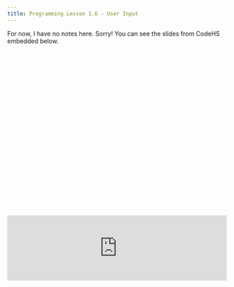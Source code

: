 ```yaml
---
title: Programming Lesson 1.6 - User Input
---
```


For now, I have no notes here. Sorry! You can see the slides from CodeHS embedded below.

<div class="iframe-container" style="padding-top:75%">
<iframe width="100%" class="slides" src="https://docs.google.com/presentation/d/1W5j_KzJTL7BA7NJ9xDQhi5WSXe0gf6hjz2O1hP1Bkpc/embed?start=false&loop=false&delayms=15000" frameborder="0" allowfullscreen="true" mozallowfullscreen="true" webkitallowfullscreen="true"></iframe>
</div>